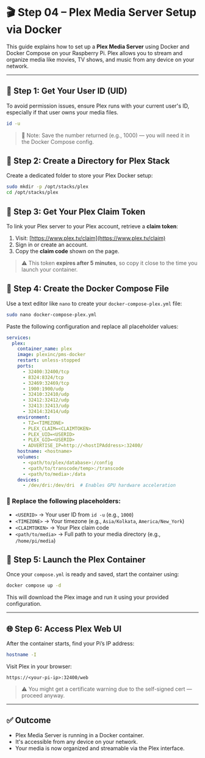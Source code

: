 # 🎬 Step 04 – Plex Media Server Setup via Docker

This guide explains how to set up a **Plex Media Server** using Docker and Docker Compose on your Raspberry Pi. Plex allows you to stream and organize media like movies, TV shows, and music from any device on your network.

---

## 🔐 Step 1: Get Your User ID (UID)

To avoid permission issues, ensure Plex runs with your current user's ID, especially if that user owns your media files.

```bash
id -u
```

> 📌 Note: Save the number returned (e.g., 1000) — you will need it in the Docker Compose config.

## 📁 Step 2: Create a Directory for Plex Stack

Create a dedicated folder to store your Plex Docker setup:

```bash
sudo mkdir -p /opt/stacks/plex
cd /opt/stacks/plex
```

## 🔑 Step 3: Get Your Plex Claim Token

To link your Plex server to your Plex account, retrieve a **claim token**:

1. Visit: [https://www.plex.tv/claim](https://www.plex.tv/claim)
2. Sign in or create an account.
3. Copy the **claim code** shown on the page.

> ⚠️ This token **expires after 5 minutes**, so copy it close to the time you launch your container.

## 📝 Step 4: Create the Docker Compose File

Use a text editor like `nano` to create your `docker-compose-plex.yml` file:

```bash
sudo nano docker-compose-plex.yml
```

Paste the following configuration and replace all placeholder values:

```yaml
services:
  plex:
    container_name: plex
    image: plexinc/pms-docker
    restart: unless-stopped
    ports:
      - 32400:32400/tcp
      - 8324:8324/tcp
      - 32469:32469/tcp
      - 1900:1900/udp
      - 32410:32410/udp
      - 32412:32412/udp
      - 32413:32413/udp
      - 32414:32414/udp
    environment:
      - TZ=<TIMEZONE>
      - PLEX_CLAIM=<CLAIMTOKEN>
      - PLEX_UID=<USERID>
      - PLEX_GID=<USERID>
      - ADVERTISE_IP=http://<hostIPAddress>:32400/
    hostname: <hostname>
    volumes:
      - <path/to/plex/database>:/config
      - <path/to/transcode/temp>:/transcode
      - <path/to/media>:/data
    devices:
      - /dev/dri:/dev/dri  # Enables GPU hardware acceleration
```

### 🔁 Replace the following placeholders:

- `<USERID>` → Your user ID from `id -u` (e.g., `1000`)
- `<TIMEZONE>` → Your timezone (e.g., `Asia/Kolkata`, `America/New_York`)
- `<CLAIMTOKEN>` → Your Plex claim code
- `<path/to/media>` → Full path to your media directory (e.g., `/home/pi/media`)

## 🚀 Step 5: Launch the Plex Container

Once your `compose.yml` is ready and saved, start the container using:

```bash
docker compose up -d
```

This will download the Plex image and run it using your provided configuration.

---

## 🌐 Step 6: Access Plex Web UI

After the container starts, find your Pi’s IP address:

```bash
hostname -I
```

Visit Plex in your browser:

`https://<your-pi-ip>:32400/web`

> ⚠️ You might get a certificate warning due to the self-signed cert — proceed anyway.

---

## ✅ Outcome

- Plex Media Server is running in a Docker container.
- It's accessible from any device on your network.
- Your media is now organized and streamable via the Plex interface.